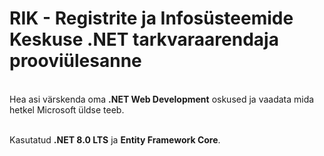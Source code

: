 # RIK - Registrite ja Infosüsteemide Keskuse .NET tarkvaraarendaja prooviülesanne

\
Hea asi värskenda oma **.NET Web Development** oskused ja vaadata mida hetkel Microsoft üldse teeb.

\
Kasutatud **.NET 8.0 LTS** ja **Entity Framework Core**.

